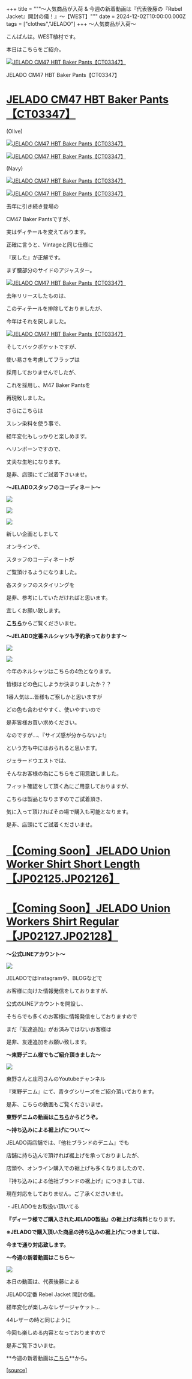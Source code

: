 +++
title = """〜人気商品が入荷 & 今週の新着動画は『代表後藤の『Rebel Jacket』開封の儀！』〜【WEST】"""
date = 2024-12-02T10:00:00.000Z
tags = ["clothes","JELADO"]
+++
〜人気商品が入荷〜

こんばんは。WEST植村です。

本日はこちらをご紹介。

[![JELADO CM47 HBT Baker Pants【CT03347】](https://stat.ameba.jp/user_images/20241202/08/jeladowest/19/c4/j/o1080108015516742453.jpg)](https://stat.ameba.jp/user_images/20241202/08/jeladowest/19/c4/j/o1080108015516742453.jpg)

JELADO CM47 HBT Baker Pants【CT03347】

[**JELADO CM47 HBT Baker Pants【CT03347】**](https://jelado.com/products/jelado-cm47-hbt-baker-pants-ct03347)
===========================================================================================================

(Olive)

[![JELADO CM47 HBT Baker Pants【CT03347】](https://stat.ameba.jp/user_images/20241202/08/jeladowest/61/f2/j/o1080108015516742459.jpg)](https://stat.ameba.jp/user_images/20241202/08/jeladowest/61/f2/j/o1080108015516742459.jpg)

[![JELADO CM47 HBT Baker Pants【CT03347】](https://stat.ameba.jp/user_images/20241202/08/jeladowest/21/75/j/o1080108015516742472.jpg)](https://stat.ameba.jp/user_images/20241202/08/jeladowest/21/75/j/o1080108015516742472.jpg)

(Navy)

[![JELADO CM47 HBT Baker Pants【CT03347】](https://stat.ameba.jp/user_images/20241202/08/jeladowest/95/73/j/o1080108015516742485.jpg)](https://stat.ameba.jp/user_images/20241202/08/jeladowest/95/73/j/o1080108015516742485.jpg)

[![JELADO CM47 HBT Baker Pants【CT03347】](https://stat.ameba.jp/user_images/20241202/08/jeladowest/8d/a9/j/o1080108015516742492.jpg)](https://stat.ameba.jp/user_images/20241202/08/jeladowest/8d/a9/j/o1080108015516742492.jpg)

去年に引き続き登場の

CM47 Baker Pantsですが、

実はディテールを変えております。

正確に言うと、Vintageと同じ仕様に

『戻した』が正解です。

まず腰部分のサイドのアジャスター。

[![JELADO CM47 HBT Baker Pants【CT03347】](https://stat.ameba.jp/user_images/20241202/08/jeladowest/9e/4e/j/o0720072015516742498.jpg)](https://stat.ameba.jp/user_images/20241202/08/jeladowest/9e/4e/j/o0720072015516742498.jpg)

去年リリースしたものは、

このディテールを排除しておりましたが、

今年はそれを戻しました。

[![JELADO CM47 HBT Baker Pants【CT03347】](https://stat.ameba.jp/user_images/20241202/08/jeladowest/51/79/j/o0720072015516742509.jpg)](https://stat.ameba.jp/user_images/20241202/08/jeladowest/51/79/j/o0720072015516742509.jpg)

そしてバックポケットですが、

使い易さを考慮してフラップは

採用しておりませんでしたが、

これを採用し、M47 Baker Pantsを

再現致しました。

さらにこちらは

スレン染料を使う事で、

経年変化もしっかりと楽しめます。

ヘリンボーンですので、

丈夫な生地になります。

是非、店頭にてご試着下さいませ。

**〜JELADOスタッフのコーディネート〜**

[![](https://stat.ameba.jp/user_images/20241019/18/jeladowest/7c/7f/j/o1080132115499829439.jpg)](https://stat.ameba.jp/user_images/20241019/18/jeladowest/7c/7f/j/o1080132115499829439.jpg)

[![](https://stat.ameba.jp/user_images/20241019/18/jeladowest/e2/1f/j/o1080125415499829443.jpg)](https://stat.ameba.jp/user_images/20241019/18/jeladowest/e2/1f/j/o1080125415499829443.jpg)

[![](https://stat.ameba.jp/user_images/20241019/18/jeladowest/ff/6c/j/o1080126415499829446.jpg)](https://stat.ameba.jp/user_images/20241019/18/jeladowest/ff/6c/j/o1080126415499829446.jpg)

新しい企画としまして

オンラインで、

スタッフのコーディネートが

ご覧頂けるようになりました。

各スタッフのスタイリングを

是非、参考にしていただければと思います。　

宜しくお願い致します。

[**こちら**](https://jelado.com/pages/coordinate)からご覧くださいませ。

**～JELADO定番ネルシャツも予約承っております～**

[![](https://stat.ameba.jp/user_images/20240723/17/jeladowest/d3/2b/j/o1080060515466520702.jpg)](https://stat.ameba.jp/user_images/20240723/17/jeladowest/d3/2b/j/o1080060515466520702.jpg)

[![](https://stat.ameba.jp/user_images/20240723/17/jeladowest/88/d7/j/o1080108015466520706.jpg)](https://stat.ameba.jp/user_images/20240723/17/jeladowest/88/d7/j/o1080108015466520706.jpg)

今年のネルシャツはこちらの4色となります。

皆様はどの色にしようか決まりましたか？？

1番人気は…皆様もご察しかと思いますが

どの色も合わせやすく、使いやすいので

是非皆様お買い求めください。

なのですが…、『サイズ感が分からないよ!』

という方も中にはおられると思います。

ジェラードウエストでは、

そんなお客様の為にこちらをご用意致しました。

フィット確認をして頂く為にご用意しておりますが、

こちらは製品となりますのでご試着頂き、

気に入って頂ければその場で購入も可能となります。

是非、店頭にてご試着くださいませ。

[**【Coming Soon】JELADO Union Worker Shirt Short Length【JP02125.JP02126】**](https://jelado.com/products/jelado-union-worker-shirt-short-length-jp02125-jp02126)
==============================================================================================================================================================

[**【Coming Soon】JELADO Union Workers Shirt Regular【JP02127.JP02128】**](https://jelado.com/products/jelado-union-worker-shirt-regular-length-jp02127-jp02128)
============================================================================================================================================================

**～公式LINEアカウント～**

[![](https://stat.ameba.jp/user_images/20240205/18/jeladowest/d0/b3/j/o1080152715397915926.jpg)](https://stat.ameba.jp/user_images/20240205/18/jeladowest/d0/b3/j/o1080152715397915926.jpg)

JELADOではInstagramや、BLOGなどで

お客様に向けた情報発信をしておりますが、

公式のLINEアカウントを開設し、

そちらでも多くのお客様に情報発信をしておりますので

まだ『友達追加』がお済みではないお客様は

是非、友達追加をお願い致します。

**～東野デニム様でもご紹介頂きました～**

[![](https://stat.ameba.jp/user_images/20240701/18/jeladowest/99/6d/j/o1080060715458192543.jpg)](https://stat.ameba.jp/user_images/20240701/18/jeladowest/99/6d/j/o1080060715458192543.jpg)

東野さんと庄司さんのYoutubeチャンネル

『東野デニム』にて、青タグシリーズをご紹介頂いております。

是非、こちらの動画もご覧くださいませ。

**東野デニムの動画は[こちら](https://youtu.be/nHYAB4dWWKc?si=0sstbyvsqqc15qkf)からどうぞ。**

**～持ち込みによる裾上げについて～**

JELADO両店舗では、『他社ブランドのデニム』でも

店舗に持ち込んで頂ければ裾上げを承っておりましたが、

店頭や、オンライン購入での裾上げも多くなりましたので、

『持ち込みによる他社ブランドの裾上げ』につきましては、

現在対応をしておりません。ご了承くださいませ。

・JELADOをお取扱い頂いてる

**『ディーラ様でご購入されたJELADO製品』の裾上げは有料**となります。

**※JELADOで購入頂いた商品の持ち込みの裾上げにつきましては、**

**今まで通り対応致します。**

**〜今週の新着動画はこちら〜**

[![](https://stat.ameba.jp/user_images/20241129/15/jeladowest/80/71/j/o1080060315515636162.jpg)](https://stat.ameba.jp/user_images/20241129/15/jeladowest/80/71/j/o1080060315515636162.jpg)

本日の動画は、代表後藤による

JELADO定番 Rebel Jacket 開封の儀。

経年変化が楽しみなレザージャケット…

44レザーの時と同じように

今回も楽しめる内容となっておりますので

是非ご覧下さいませ。

**今週の新着動画は[こちら](https://youtu.be/WMJOnU2A6xg?si=WKMgQGCBJW0ibIdw)**から。

[[source]](https://jelado.com/blogs/news/%E4%BA%BA%E6%B0%97%E5%95%86%E5%93%81%E3%81%8C%E5%85%A5%E8%8D%B7-%E4%BB%8A%E9%80%B1%E3%81%AE%E6%96%B0%E7%9D%80%E5%8B%95%E7%94%BB%E3%81%AF-%E4%BB%A3%E8%A1%A8%E5%BE%8C%E8%97%A4%E3%81%AE-rebel-jacket-%E9%96%8B%E5%B0%81%E3%81%AE%E5%84%80-west)
